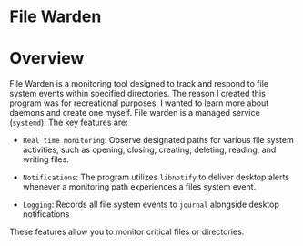 # File Warden

# Overview

File Warden is a monitoring tool designed to track and respond to file system events within specified directories. The reason I created this program was for recreational purposes. I wanted to learn more about daemons and create one myself. File warden is a managed service (`systemd`). The key features are:

- `Real time monitoring`: Observe designated paths for various file system activities, such as opening, closing, creating, deleting, reading, and writing files. 

- `Notifications`: The program utilizes `libnotify` to deliver desktop alerts whenever a monitoring path experiences a files system event.

- `Logging`: Records all file system events to `journal` alongside desktop notifications

These features allow you to monitor critical files or directories.

